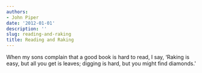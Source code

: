 ```yaml
---
authors:
- John Piper
date: '2012-01-01'
description: ''
slug: reading-and-raking
title: Reading and Raking
---
```

When my sons complain that a good book is hard to read, I say, ‘Raking is easy, but all you get is leaves; digging is hard, but you might find diamonds.'



